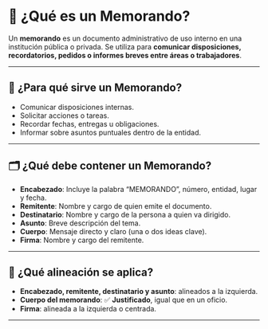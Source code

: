 # 🧾 ¿Qué es un Memorando?

Un **memorando** es un documento administrativo de uso interno en una institución pública o privada. Se utiliza para **comunicar disposiciones, recordatorios, pedidos o informes breves entre áreas o trabajadores**.

---

## 🎯 ¿Para qué sirve un Memorando?

- Comunicar disposiciones internas.
- Solicitar acciones o tareas.
- Recordar fechas, entregas u obligaciones.
- Informar sobre asuntos puntuales dentro de la entidad.

---

## 🗂️ ¿Qué debe contener un Memorando?

- **Encabezado**: Incluye la palabra “MEMORANDO”, número, entidad, lugar y fecha.  
- **Remitente**: Nombre y cargo de quien emite el documento.  
- **Destinatario**: Nombre y cargo de la persona a quien va dirigido.  
- **Asunto**: Breve descripción del tema.  
- **Cuerpo**: Mensaje directo y claro (una o dos ideas clave).  
- **Firma**: Nombre y cargo del remitente.

---

## 📐 ¿Qué alineación se aplica?

- **Encabezado, remitente, destinatario y asunto**: alineados a la izquierda.  
- **Cuerpo del memorando**: ✅ **Justificado**, igual que en un oficio.  
- **Firma**: alineada a la izquierda o centrada.

---
